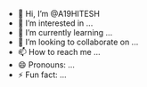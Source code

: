 - 👋 Hi, I’m @A19HITESH
- 👀 I’m interested in ...
- 🌱 I’m currently learning ...
- 💞️ I’m looking to collaborate on ...
- 📫 How to reach me ...
- 😄 Pronouns: ...
- ⚡ Fun fact: ...

<!---
A19HITESH/A19HITESH is a ✨ special ✨ repository because its `README.md` (this file) appears on your GitHub profile.
You can click the Preview link to take a look at your changes.
--->
